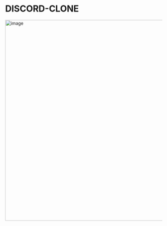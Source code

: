 ﻿# DISCORD-CLONE
<img width="1349" height="641" alt="image" src="https://github.com/user-attachments/assets/d7ea7357-1d67-4eca-b01b-115eb0dc3490" />
